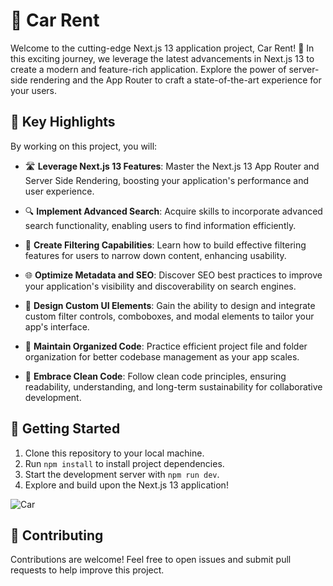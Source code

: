 # 🚀 Car Rent

Welcome to the cutting-edge Next.js 13 application project, Car Rent! 🚗 In this exciting journey, we leverage the latest advancements in Next.js 13 to create a modern and feature-rich application. Explore the power of server-side rendering and the App Router to craft a state-of-the-art experience for your users.

## 🌟 Key Highlights

By working on this project, you will:

- 🛣️ **Leverage Next.js 13 Features**: Master the Next.js 13 App Router and Server Side Rendering, boosting your application's performance and user experience.

- 🔍 **Implement Advanced Search**: Acquire skills to incorporate advanced search functionality, enabling users to find information efficiently.

- 🎯 **Create Filtering Capabilities**: Learn how to build effective filtering features for users to narrow down content, enhancing usability.

- 🌐 **Optimize Metadata and SEO**: Discover SEO best practices to improve your application's visibility and discoverability on search engines.

- 🎨 **Design Custom UI Elements**: Gain the ability to design and integrate custom filter controls, comboboxes, and modal elements to tailor your app's interface.

- 📂 **Maintain Organized Code**: Practice efficient project file and folder organization for better codebase management as your app scales.

- 🧹 **Embrace Clean Code**: Follow clean code principles, ensuring readability, understanding, and long-term sustainability for collaborative development.

## 📜 Getting Started

1. Clone this repository to your local machine.
2. Run `npm install` to install project dependencies.
3. Start the development server with `npm run dev`.
4. Explore and build upon the Next.js 13 application!

![Car](https://drive.google.com/file/d/17UXYA77hduC83w0uENzNszVRoYM8DGp1/view)

## 🤝 Contributing

Contributions are welcome! Feel free to open issues and submit pull requests to help improve this project.
